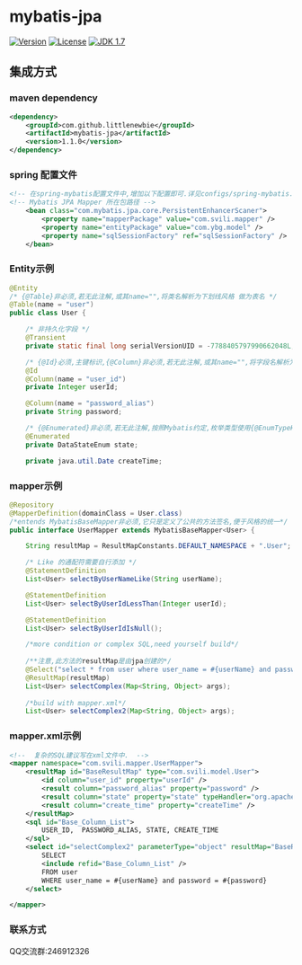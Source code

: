 # mybatis-jpa

[![Version](https://img.shields.io/badge/version-1.1.0-brightgreen.svg)](http://search.maven.org/#search%7Cga%7C1%7Cmybatis-jpa)
[![License](http://img.shields.io/:license-apache-blue.svg)](http://www.apache.org/licenses/LICENSE-2.0.html)
[![JDK 1.7](https://img.shields.io/badge/JDK-1.7-green.svg "JDK 1.7")]()
## 集成方式
### maven dependency
```xml
<dependency>
	<groupId>com.github.littlenewbie</groupId>
	<artifactId>mybatis-jpa</artifactId>
	<version>1.1.0</version>
</dependency>
```
### spring 配置文件
```xml
<!-- 在spring-mybatis配置文件中,增加以下配置即可.详见configs/spring-mybatis.xml -->
<!-- Mybatis JPA Mapper 所在包路径 -->
    <bean class="com.mybatis.jpa.core.PersistentEnhancerScaner">
        <property name="mapperPackage" value="com.svili.mapper" />
        <property name="entityPackage" value="com.ybg.model" />
        <property name="sqlSessionFactory" ref="sqlSessionFactory" />
    </bean>
```
### Entity示例
```Java
@Entity
/* {@Table}非必须,若无此注解,或其name="",将类名解析为下划线风格 做为表名 */
@Table(name = "user")
public class User {

    /* 非持久化字段 */
    @Transient
    private static final long serialVersionUID = -7788405797990662048L;

    /* {@Id}必须,主键标识,{@Column}非必须,若无此注解,或其name="",将字段名解析为下划线风格 做为SQL列名 */
    @Id
    @Column(name = "user_id")
    private Integer userId;

    @Column(name = "password_alias")
    private String password;

    /* {@Enumerated}非必须,若无此注解,按照Mybatis约定,枚举类型使用{@EnumTypeHandler}解析 */
    @Enumerated
    private DataStateEnum state;

    private java.util.Date createTime;
```
### mapper示例
```Java
@Repository
@MapperDefinition(domainClass = User.class)
/*entends MybatisBaseMapper非必须,它只是定义了公共的方法签名,便于风格的统一*/
public interface UserMapper extends MybatisBaseMapper<User> {

	String resultMap = ResultMapConstants.DEFAULT_NAMESPACE + ".User";

    /* Like 的通配符需要自行添加 */
    @StatementDefinition
    List<User> selectByUserNameLike(String userName);

    @StatementDefinition
    List<User> selectByUserIdLessThan(Integer userId);

    @StatementDefinition
    List<User> selectByUserIdIsNull();

    /*more condition or complex SQL,need yourself build*/
    
    /**注意,此方法的resultMap是由jpa创建的*/
    @Select("select * from user where user_name = #{userName} and password_alias = #{password}")
    @ResultMap(resultMap) 
    List<User> selectComplex(Map<String, Object> args); 
    
    /*build with mapper.xml*/ 
    List<User> selectComplex2(Map<String, Object> args);
```
### mapper.xml示例
```xml
<!--  复杂的SQL建议写在xml文件中.  -->
<mapper namespace="com.svili.mapper.UserMapper">
	<resultMap id="BaseResultMap" type="com.svili.model.User">
		<id column="user_id" property="userId" />
		<result column="password_alias" property="password" />
		<result column="state" property="state" typeHandler="org.apache.ibatis.type.EnumOrdinalTypeHandler" />
		<result column="create_time" property="createTime" />
	</resultMap>
	<sql id="Base_Column_List">
		USER_ID,  PASSWORD_ALIAS, STATE, CREATE_TIME
	</sql>
	<select id="selectComplex2" parameterType="object" resultMap="BaseResultMap">
		SELECT
		<include refid="Base_Column_List" />
		FROM user
		WHERE user_name = #{userName} and password = #{password}
	</select>

</mapper>
```
### 联系方式
QQ交流群:246912326